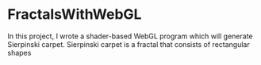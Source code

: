 # FractalsWithWebGL
In this project, I wrote a shader-based WebGL program which will generate Sierpinski carpet. Sierpinski carpet is a fractal that consists of rectangular shapes
